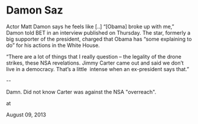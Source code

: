 # Damon Saz
Actor Matt Damon says he feels like [..] “[Obama] broke up with me,” Damon told BET in an interview published on Thursday. The star, formerly a big supporter of the president, charged that Obama has “some explaining to do” for his actions in the White House.

“There are a lot of things that I really question – the legality of the drone strikes, these NSA revelations. Jimmy Carter came out and said we don’t live in a democracy. That’s a little  intense when an ex-president says that.”

--

Damn. Did not know Carter was against the NSA "overreach". 







at

August 09, 2013















